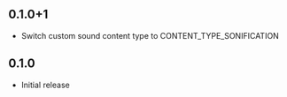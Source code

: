 ## 0.1.0+1

* Switch custom sound content type to CONTENT_TYPE_SONIFICATION

## 0.1.0

* Initial release
